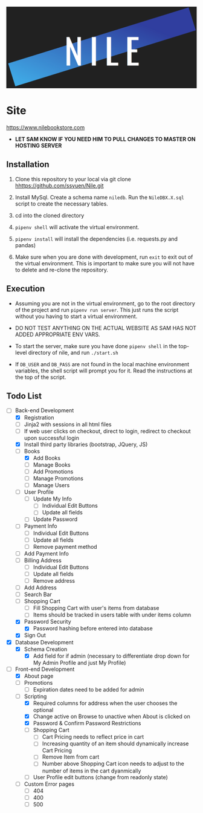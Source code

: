 <p align="center">
  <img src="static/images/NileLg.png">
</p>

# Site
https://www.nilebookstore.com

- **LET SAM KNOW IF YOU NEED HIM TO PULL CHANGES TO MASTER ON HOSTING SERVER**


## Installation

1. Clone this repository to your local via git clone <hhttps://github.com/ssyuen/Nile.git>

2. Install MySql. Create a schema name `niledb`. Run the `NileDBX.X.sql` script to create the necessary tables.

3. cd into the cloned directory

4. `pipenv shell` will activate the virtual environment.

5. `pipenv install` will install the dependencies (i.e. requests.py and pandas)

6. Make sure when you are done with development, run `exit` to exit out of the virtual environment. 
This is important to make sure you will not have to delete and re-clone the repository.

## Execution

- Assuming you are not in the virtual environment, go to the root directory of the project and run `pipenv run server`. This just runs the script without you having to start a virtual environment.


- DO NOT TEST ANYTHING ON THE ACTUAL WEBSITE AS SAM HAS NOT ADDED APPROPRIATE ENV VARS.
- To start the server, make sure you have done `pipenv shell` in the top-level directory of nile, and run `./start.sh`
- If `DB_USER` and `DB_PASS` are not found in the local machine environment variables, the shell script will prompt you
for it. Read the instructions at the top of the script.

## Todo List

- [ ] Back-end Development
  - [x] Registration
  - [ ] Jinja2 with sessions in all html files
  - [ ] If web user clicks on checkout, direct to login, redirect to checkout upon successful login
  - [x] Install third party libraries (bootstrap, JQuery, JS)
  - [ ] Books
    - [x] Add Books
    - [ ] Manage Books
    - [ ] Add Promotions
    - [ ] Manage Promotions
    - [ ] Manage Users
  - [ ] User Profile
    - [ ] Update My Info
      - [ ] Individual Edit Buttons
      - [ ] Update all fields
    - [ ] Update Password
  - [ ] Payment Info
    - [ ] Individual Edit Buttons
    - [ ] Update all fields
    - [ ] Remove payment method
  - [ ] Add Payment Info
  - [ ] Billing Address
    - [ ] Individual Edit Buttons
    - [ ] Update all fields
    - [ ] Remove address
  - [ ] Add Address
  - [ ] Search Bar
  - [ ] Shopping Cart
    - [ ] Fill Shopping Cart with user's items from database
    - [ ] Items should be tracked in users table with under items column
  - [x] Password Security
    - [x] Password hashing before entered into database
  - [x] Sign Out
- [x] Database Development
  - [x] Schema Creation
    - [x] Add field for if admin (necessary to differentiate drop down for My Admin Profile and just My Profile)
- [ ] Front-end Development
  - [x] About page
  - [ ] Promotions
    - [ ] Expiration dates need to be added for admin
  - [ ] Scripting
    - [x] Required columns for address when the user chooses the optional
    - [x] Change active on Browse to unactive when About is clicked on
    - [x] Password & Confirm Password Restrictions
    - [ ] Shopping Cart
      - [ ] Cart Pricing needs to reflect price in cart
      - [ ] Increasing quantity of an item should dynamically increase Cart Pricing
      - [ ] Remove Item from cart
      - [ ] Number above Shopping Cart icon needs to adjust to the number of items in the cart dyanmically
    - [ ] User Profile edit buttons (change from readonly state)
  - [ ] Custom Error pages
    - [ ] 404
    - [ ] 400
    - [ ] 500
